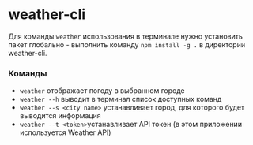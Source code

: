 # weather-cli

Для команды `weather` использования в терминале нужно установить пакет глобально - выполнить команду `npm install -g .` в директории weather-cli.

### Команды

- `weather` отображает погоду в выбранном городе
- `weather --h` выводит в терминал список доступных команд
- `weather --s <city name>` устанавливает город, для которого будет выводится информация
- `weather --t <token>`устанавливает API токен (в этом приложении используется Weather API)
